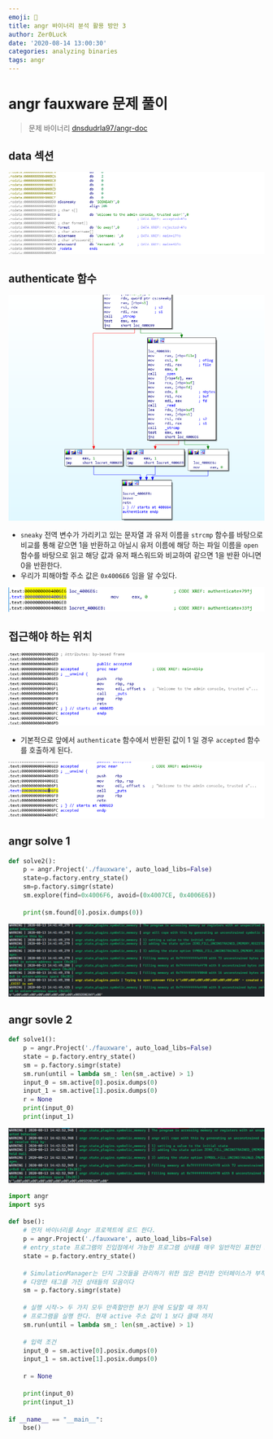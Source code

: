```yaml
---
emoji: 🤬
title: angr 바이너리 분석 활용 방안 3
author: Zer0Luck
date: '2020-08-14 13:00:30'
categories: analyzing binaries
tags: angr
---
```


# angr fauxware 문제 풀이

> 문제 바이너리 [dnsdudrla97/angr-doc](https://github.com/dnsdudrla97/angr-doc/tree/master/examples/fauxware-SOLVED)

## data 섹션

![./0.png](./0.png)

## authenticate 함수

![./1.png](./1.png)

- `sneaky` 전역 변수가 가리키고 있는 문자열 과 유저 이름을 `strcmp` 함수를 바탕으로 비교를 통해 같으면 1을 반환하고 아닐시 유저 이름에 해당 하는 파일 이름을 `open` 함수를 바탕으로 읽고 해당 값과 유저 패스워드와 비교하여 같으면 1을 반환 아니면 0을 반환한다.
- 우리가 피해야할 주소 값은 `0x4006E6` 임을 알 수있다.

![./2.png](./2.png)

## 접근해야 하는 위치

![./3.png](./3.png)

- 기본적으로 앞에서 `authenticate` 함수에서 반환된 값이 1 일 경우 `accepted` 함수를 호출하게 된다.

![./4.png](./4.png)

## angr solve 1

```python
def solve2():
    p = angr.Project('./fauxware', auto_load_libs=False)
    state=p.factory.entry_state()
    sm=p.factory.simgr(state)
    sm.explore(find=0x4006F6, avoid=(0x4007CE, 0x4006E6))

    print(sm.found[0].posix.dumps(0))
```

![./5.png](./5.png)

## angr sovle 2

```python
def solve1():
    p = angr.Project('./fauxware', auto_load_libs=False)
    state = p.factory.entry_state()
    sm = p.factory.simgr(state)
    sm.run(until = lambda sm_: len(sm_.active) > 1)
    input_0 = sm.active[0].posix.dumps(0)
    input_1 = sm.active[1].posix.dumps(0)
    r = None
    print(input_0)
    print(input_1)
```

![./6.png](./6.png)

```python
import angr
import sys

def bse():
    # 먼저 바이너리를 Angr 프로젝트에 로드 한다.
    p = angr.Project('./fauxware', auto_load_libs=False)
    # entry_state 프로그램의 진입점에서 가능한 프로그램 상태를 매우 일반적인 표현인 SimState로 생성한다.
    state = p.factory.entry_state()

    # SimulationManager는 단지 그것들을 관리하기 위한 많은 편리한 인터페이스가 부착된
    # 다양한 태그를 가진 상태들의 모음이다
    sm = p.factory.simgr(state)

    # 실행 시작-> 두 가지 모두 만족할만한 분기 문에 도달할 때 까지 
    # 프로그램을 실행 한다. 현재 active 주소 값이 1 보다 클때 까지
    sm.run(until = lambda sm_: len(sm_.active) > 1)

    # 입력 조건
    input_0 = sm.active[0].posix.dumps(0)
    input_1 = sm.active[1].posix.dumps(0)

    r = None
    
    print(input_0)
    print(input_1)

if __name__ == "__main__":
    bse()
```
```toc
```